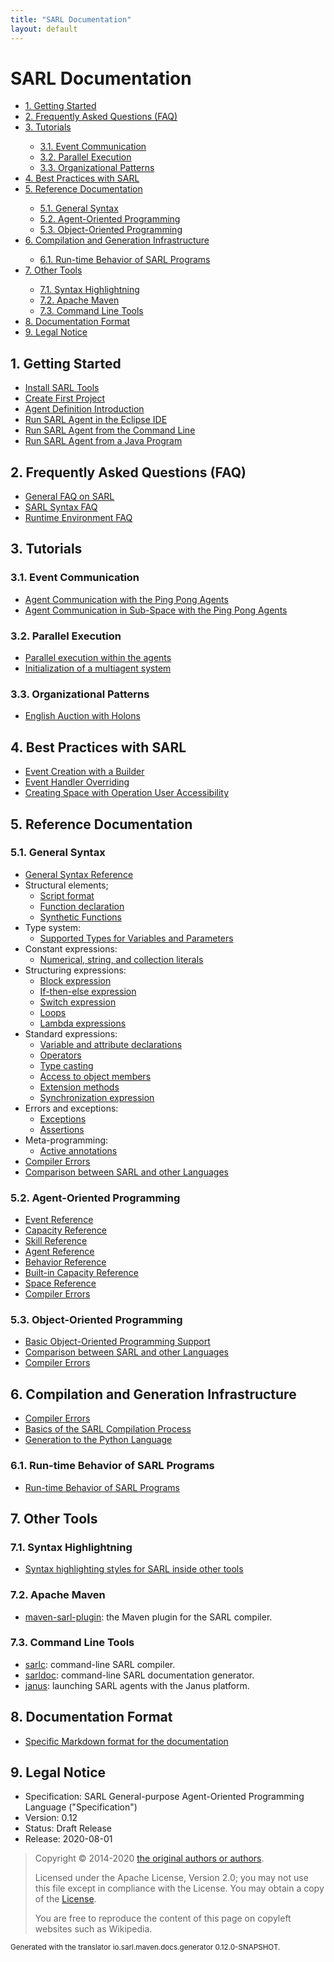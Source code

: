 ```yaml
---
title: "SARL Documentation"
layout: default
---
```


# SARL Documentation


<ul class="page_outline" id="page_outline">

<li><a href="#1-getting-started">1. Getting Started</a></li>
<li><a href="#2-frequently-asked-questions-faq">2. Frequently Asked Questions (FAQ)</a></li>
<li><a href="#3-tutorials">3. Tutorials</a></li>
<ul>
  <li><a href="#31-event-communication">3.1. Event Communication</a></li>
  <li><a href="#32-parallel-execution">3.2. Parallel Execution</a></li>
  <li><a href="#33-organizational-patterns">3.3. Organizational Patterns</a></li>
</ul>
<li><a href="#4-best-practices-with-sarl">4. Best Practices with SARL</a></li>
<li><a href="#5-reference-documentation">5. Reference Documentation</a></li>
<ul>
  <li><a href="#51-general-syntax">5.1. General Syntax</a></li>
  <li><a href="#52-agent-oriented-programming">5.2. Agent-Oriented Programming</a></li>
  <li><a href="#53-object-oriented-programming">5.3. Object-Oriented Programming</a></li>
</ul>
<li><a href="#6-compilation-and-generation-infrastructure">6. Compilation and Generation Infrastructure</a></li>
<ul>
  <li><a href="#61-run-time-behavior-of-sarl-programs">6.1. Run-time Behavior of SARL Programs</a></li>
</ul>
<li><a href="#7-other-tools">7. Other Tools</a></li>
<ul>
  <li><a href="#71-syntax-highlightning">7.1. Syntax Highlightning</a></li>
  <li><a href="#72-apache-maven">7.2. Apache Maven</a></li>
  <li><a href="#73-command-line-tools">7.3. Command Line Tools</a></li>
</ul>
<li><a href="#8-documentation-format">8. Documentation Format</a></li>
<li><a href="#9-legal-notice">9. Legal Notice</a></li>

</ul>


## 1. Getting Started

* [Install SARL Tools](./gettingstarted/InstallSARLTools.html)
* [Create First Project](./gettingstarted/CreateFirstProject.html)
* [Agent Definition Introduction](./gettingstarted/AgentIntroduction.html)
* [Run SARL Agent in the Eclipse IDE](./gettingstarted/RunSARLAgentEclipse.html)
* [Run SARL Agent from the Command Line](./gettingstarted/RunSARLAgentCLI.html)
* [Run SARL Agent from a Java Program](./gettingstarted/RunSARLAgentJava.html)

## 2. Frequently Asked Questions (FAQ)

* [General FAQ on SARL](./faq/GeneralFAQ.html)
* [SARL Syntax FAQ](./faq/SyntaxFAQ.html)
* [Runtime Environment FAQ](./faq/RuntimeEnvironmentFAQ.html)

## 3. Tutorials

### 3.1. Event Communication

* [Agent Communication with the Ping Pong Agents](./tutorials/PingPong.html)
* [Agent Communication in Sub-Space with the Ping Pong Agents](./tutorials/PingPongSpace.html)

### 3.2. Parallel Execution

* [Parallel execution within the agents](./tutorials/ParallelExecution.html)
* [Initialization of a multiagent system](./tutorials/MASInitialization.html)

### 3.3. Organizational Patterns

* [English Auction with Holons](./tutorials/HolonicAuction.html)

## 4. Best Practices with SARL

* [Event Creation with a Builder](./bestpractices/EventBuilder.html)
* [Event Handler Overriding](./bestpractices/EventHandlerOverriding.html)
* [Creating Space with Operation User Accessibility](./bestpractices/SpaceWithCallerIdentity.html)

## 5. Reference Documentation

### 5.1. General Syntax

* [General Syntax Reference](./reference/GeneralSyntax.html)
* Structural elements;
	* [Script format](./reference/general/Script.html)
	* [Function declaration](./reference/general/FuncDecls.html)
	* [Synthetic Functions](./reference/general/SyntheticFunctions.html)
* Type system:
	* [Supported Types for Variables and Parameters](./reference/general/Types.html)
* Constant expressions:
	* [Numerical, string, and collection literals](./reference/general/Literals.html)
* Structuring expressions:
	* [Block expression](./reference/general/Block.html)
	* [If-then-else expression](./reference/general/IfExpression.html)
	* [Switch expression](./reference/general/SwitchExpression.html)
	* [Loops](./reference/general/LoopExpression.html)
	* [Lambda expressions](./reference/general/Lambda.html)
* Standard expressions:
	* [Variable and attribute declarations](./reference/general/VarDecls.html)
	* [Operators](./reference/general/Operators.html)
	* [Type casting](./reference/general/Cast.html)
	* [Access to object members](./reference/general/MemberAccess.html)
	* [Extension methods](./reference/general/Extension.html)
	* [Synchronization expression](./reference/general/Synchronization.html)
* Errors and exceptions:
	* [Exceptions](./reference/general/Exception.html)
	* [Assertions](./reference/general/Assertion.html)
* Meta-programming:
	* [Active annotations](./reference/general/ActiveAnnotations.html)
* [Compiler Errors](./reference/CompilerErrors.html)
* [Comparison between SARL and other Languages](./reference/LanguageComparison.html)

### 5.2. Agent-Oriented Programming

* [Event Reference](./reference/Event.html)
* [Capacity Reference](./reference/Capacity.html)
* [Skill Reference](./reference/Skill.html)
* [Agent Reference](./reference/Agent.html)
* [Behavior Reference](./reference/Behavior.html)
* [Built-in Capacity Reference](./reference/BIC.html)
* [Space Reference](./reference/Space.html)
* [Compiler Errors](./reference/CompilerErrors.html)

### 5.3. Object-Oriented Programming

* [Basic Object-Oriented Programming Support](./reference/OOP.html)
* [Comparison between SARL and other Languages](./reference/LanguageComparison.html)
* [Compiler Errors](./reference/CompilerErrors.html)

## 6. Compilation and Generation Infrastructure

* [Compiler Errors](./reference/CompilerErrors.html)
* [Basics of the SARL Compilation Process](./compilation/Basics.html)
* [Generation to the Python Language](./compilation/PythonGeneration.html)

### 6.1. Run-time Behavior of SARL Programs

* [Run-time Behavior of SARL Programs](./reference/Runtime.html)

## 7. Other Tools

### 7.1. Syntax Highlightning

* [Syntax highlighting styles for SARL inside other tools](./tools/SyntaxHighlightning.html)

### 7.2. Apache Maven

* [maven-sarl-plugin](./tools/MavenSarlPlugin.html): the Maven plugin for the SARL compiler.

### 7.3. Command Line Tools

* [sarlc](./tools/Sarlc.html): command-line SARL compiler.
* [sarldoc](./tools/Sarldoc.html): command-line SARL documentation generator.
* [janus](./tools/Janus.html): launching SARL agents with the Janus platform.

## 8. Documentation Format

* [Specific Markdown format for the documentation](./DocumentationContribution.html)


## 9. Legal Notice

* Specification: SARL General-purpose Agent-Oriented Programming Language ("Specification")
* Version: 0.12
* Status: Draft Release
* Release: 2020-08-01

> Copyright &copy; 2014-2020 [the original authors or authors](http://www.sarl.io/about/index.html).
>
> Licensed under the Apache License, Version 2.0;
> you may not use this file except in compliance with the License.
> You may obtain a copy of the [License](http://www.apache.org/licenses/LICENSE-2.0).
>
> You are free to reproduce the content of this page on copyleft websites such as Wikipedia.

<small>Generated with the translator io.sarl.maven.docs.generator 0.12.0-SNAPSHOT.</small>